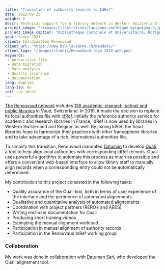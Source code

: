 ```yaml
---
title: "Transition of authority records to IdRef"
date: 2022-08-25
weight: 2
descr: Technical support for a library network in Western Swizterland transitioning from local authorities to IdRef.
project_image: "/images/illustrations/lausanne-unitheque-bytguignard.jpg"
project_image_caption: "Bibliothèque Cantonale et Universitaire, Dorigny, Lausanne"
year: Since 2021
client: Coordination Renouvaud
client_url: "https://www.bcu-lausanne.ch/mandats/"
client_logo: "/images/clients/RenouVaud-logo-2016-web.png"
keywords: 
 - Authorities file
 - Data migration
 - Data analysis
 - Quality assurance
 - Documentation
lang: English
lang-iso: en
ref: rnv-idref
---
```


[The Renouvaud network](https://www.bcu-lausanne.ch/mandats/) includes 
[139 academic, research, school and public libraries](https://map.renouvaud.ch/) in Vaud, Switzerland. 
In 2019, it made the decision to replace its local authorities file with [IdRef](https://www.idref.fr/).
Initially the reference authority service for academic and research libraries in France, IdRef is now
used by libraries in Western Switzerland and Belgium as well. By joining IdRef, the Vaud libraries
hope to harmonize their practices with other francophone libraries and to take advantage of a rich, international
authorities file.

To simplify this transition, Renouvaud mandated [Datuman](https://www.datuman.ch/) to develop 
[Ouali](https://zenodo.org/record/6760362#.YwfGC_FBw-R),
a tool to help align local authorities with corresponding IdRef records. Ouali uses powerful algorithms to automate
this process as much as possible and offers a convenient web-based interface to allow library staff to manually align
records when a corresponding entry could not be automatically determined.

My contribution to this project consisted in the following tasks:

* Quality assurance of the Ouali tool, both in terms of user experience of the interface and the pertinence of automated alignements
* Qualitative and quantitative analysis of automated alignements
* Coordination with project partners (RERO+ and ABES)
* Writing end-user documentation for Ouali
* Producing short training videos
* Estimating the manual alignment workload
* Participation in manual alignment of authority records
* Participation in the Renouvaud IdRef working group

### Collaboration

My work was done in collaboration with [Datuman Sàrl](https://www.datuman.ch/), who developed the Ouali alignement tool.